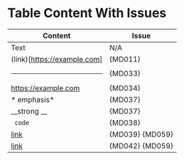 # Table Content With Issues

| Content                      | Issue           |
|------------------------------|-----------------|
| Text                         | N/A             |
| (link)[https://example.com]  | {MD011}         |
| <hr>                         | {MD033}         |
| https://example.com          | {MD034}         |
| * emphasis*                  | {MD037}         |
| __strong __                  | {MD037}         |
|  ` code`                     | {MD038}         |
| [link ](https://example.com) | {MD039} {MD059} |
| [link]()                     | {MD042} {MD059} |
